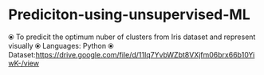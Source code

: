 # Prediciton-using-unsupervised-ML

⦿ To predicit the optimum nuber of clusters from Iris dataset and represent visually
⦿ Languages: Python
⦿ Dataset:https://drive.google.com/file/d/11Iq7YvbWZbt8VXjfm06brx66b10YiwK-/view
